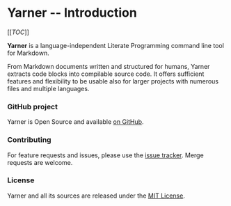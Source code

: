 # Yarner -- Introduction

[[_TOC_]]

**Yarner** is a language-independent Literate Programming command line tool for Markdown. 

From Markdown documents written and structured for humans, Yarner extracts code blocks into compilable source code. It offers sufficient features and flexibility to be usable also for larger projects with numerous files and multiple languages.

### GitHub project

Yarner is Open Source and available [on GitHub](https://github.com/mlange-42/yarner).

### Contributing

For feature requests and issues, please use the [issue tracker](https://github.com/mlange-42/yarner/issues). Merge requests are welcome.

### License

Yarner and all its sources are released under the [MIT License](https://github.com/mlange-42/yarner/blob/master/LICENSE).

